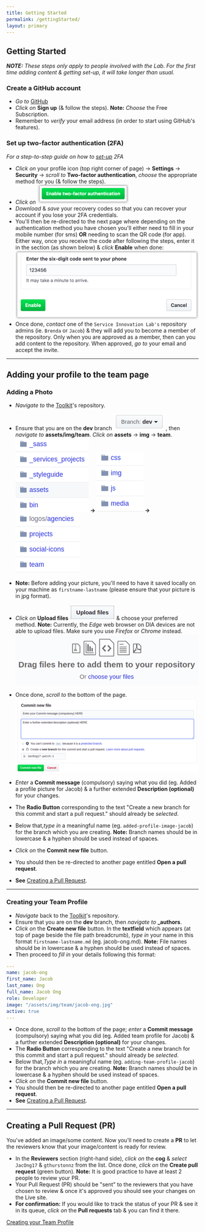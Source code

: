 ```yaml
---
title: Getting Started
permalink: /gettingStarted/
layout: primary
---
```


## Getting Started

***NOTE:** These steps only apply to people involved with the Lab. For the first time adding content & getting set-up, it will take longer than usual.*

### Create a GitHub account

- _Go to_ [GitHub](https://github.com/)
- _Click on_ **Sign up** (& follow the steps). **Note:** _Choose_ the Free Subscription.
- Remember to _verify_ your email address (in order to start using GitHub's features).

### Set up two-factor authentication (2FA)

_For a step-to-step guide on how to [set-up](https://help.github.com/en/articles/configuring-two-factor-authentication) 2FA_

- _Click on_ your profile icon (top right corner of page) -> **Settings** -> **Security** -> _scroll to_ **Two-factor authentication**,  _choose_ the appropriate method for you (& follow the steps).
- _Click on_ ![2FA](/assets/img/screenshot-instructions/2fa.png)
- _Download_ & _save_ your recovery codes so that you can recover your account if you lose your 2FA credentials.
- You'll then be re-directed to the next page where depending on the authentication method you have chosen you'll either need to fill in your mobile number (for sms) **OR** needing to scan the QR code (for app). Either way, once you receive the code after following the steps, enter it in the section (as shown below) & _click_ **Enable** when done:![Enable 2FA](/assets/img/screenshot-instructions/enable-2fa.png)
- Once done, _contact_ one of the `Service Innovation Lab's` repository admins (ie. `Brenda` or `Jacob`) & they will add you to become a member of the repository. Only when you are approved as a member, then can you add content to the repository. When approved, _go to_ your email and accept the invite.

---

## Adding your profile to the team page

### Adding a Photo

- _Navigate to_ the [Toolkit](https://github.com/ServiceInnovationLab/serviceinnovationlab.github.io)'s repository.
- Ensure that you are on the **dev** branch ![Dev branch](/assets/img/screenshot-instructions/dev-branch.png) , then _navigate to_ **assets/img/team**. _Click on_ **assets** -> **img** -> **team**. ![Assets folder image](/assets/img/screenshot-instructions/assets-folder.png) **->** ![Image folder image](/assets/img/screenshot-instructions/image-folder.png) **->** ![Team folder image](/assets/img/screenshot-instructions/team-folder.png)

- **Note:** Before adding your picture, you'll need to have it saved locally on your machine as `firstname-lastname` (please ensure that your picture is in jpg format).
- _Click on_ **Upload files** ![Upload files](/assets/img/screenshot-instructions/upload-files.png) & choose your preferred method. **Note:** Currently, the _Edge_ web browser on DIA devices are not able to upload files. Make sure you use _Firefox_ or _Chrome_ instead. ![Choose files](/assets/img/screenshot-instructions/choose-files.png)
- Once done, _scroll to_ the bottom of the page.
![Commit new file section](/assets/img/screenshot-instructions/commit-new-file.png)
- _Enter_ a **Commit message** (compulsory) saying what you did (eg. Added a profile picture for Jacob) & a further extended **Description (optional)** for your changes.
- The **Radio Button** corresponding to the text "Create a new branch for this commit and start a pull request." should already be _selected_.
- Below that,_type in_ a meaningful name (eg. `added-profile-image-jacob`) for the branch which you are creating. **Note:** Branch names should be in lowercase & a hyphen should be used instead of spaces.
- _Click on_ the **Commit new file** button.
- You should then be re-directed to another page entitled **Open a pull request**.
- **See** [Creating a Pull Request](#PR).

---

### Creating your Team Profile <a href="TeamProfile"></a>

- _Navigate_ back to the [Toolkit](https://github.com/ServiceInnovationLab/serviceinnovationlab.github.io)'s repository.
- Ensure that you are on the **dev** branch, then _navigate to_ **_authors**.
- _Click on_ the **Create new file** button. In the **textfield** which appears (at top of page beside the file path breadcrumb), _type in_ your name in this format `firstname-lastname.md` (eg. jacob-ong.md). **Note:** File names should be in lowercase & a hyphen should be used instead of spaces.
- Then proceed to _fill in_ your details following this format:

```yaml
---
name: jacob-ong
first_name: Jacob
last_name: Ong
full_name: Jacob Ong
role: Developer
image: "/assets/img/team/jacob-ong.jpg"
active: true
---
```

- Once done, _scroll to_ the bottom of the page; _enter_ a **Commit message** (compulsory) saying what you did (eg. Added team profile for Jacob) & a further extended **Description (optional)** for your changes.
- The **Radio Button** corresponding to the text "Create a new branch for this commit and start a pull request." should already be _selected_.
- Below that,_Type in_ a meaningful name (eg. `adding-team-profile-jacob`) for the branch which you are creating. **Note:** Branch names should be in lowercase & a hyphen should be used instead of spaces.
- _Click on_ the **Commit new file** button.
- You should then be re-directed to another page entitled **Open a pull request**.
- **See** [Creating a Pull Request](#PR).

---

## Creating a Pull Request (PR)<a name="PR"></a>

You've added an image/some content. Now you'll need to create a **PR** to let the reviewers know that your image/content is ready for review.

- In the **Reviewers** section (right-hand side), _click on_ the **cog** & _select_ `JacOng17` & `gthurstonnz` from the list. Once done,  _click on_ the **Create pull request** (green button). **Note:** It is good practice to have at least 2 people to review your PR.
- Your Pull Request (PR) should be "sent" to the reviewers that you have chosen to review & once it's approved you should see your changes on the Live site.
- **For confirmation:** If you would like to track the status of your PR & see it in its queue, _click on_ the **Pull requests** tab & you can find it there.

[Creating your Team Profile](#TeamProfile)
